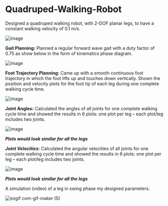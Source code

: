 # Quadruped-Walking-Robot

Designed a quadruped walking robot, with 2-DOF planar legs, to have a constant walking velocity of 0.1 m/s.

![image](https://github.com/ankushsingh999/Quadruped-Walking-Robot/assets/64325043/2fa07d1f-de0b-4345-ae42-06fd09af11a6)

**Gait Planning:** Planned a regular forward wave gait with a duty factor of 0.75 as show below in the form of kinematics phase diagram. 

![image](https://github.com/ankushsingh999/Quadruped-Walking-Robot/assets/64325043/e7ca1bbc-821c-493c-87a1-55aa0a3f0a8e)

**Foot Trajectory Planning:** Came up with a smooth continuous foot trajectory in which the foot lifts up and touches down vertically. Shown the position and velocity plots for the foot tip of each leg during one complete walking cycle time.

![image](https://github.com/ankushsingh999/Quadruped-Walking-Robot/assets/64325043/6d972b95-bf0d-4cb7-908d-4d046f800d52)

**Joint Angles:** Calculated the angles of all joints for one complete walking cycle time and showed the results in 6 plots: one plot per leg – each plot/leg includes two joints.

![image](https://github.com/ankushsingh999/Quadruped-Walking-Robot/assets/64325043/541f27f3-2726-4bfd-8dfb-3e1b7188c6d9)

***Plots would look similar for all the legs***

***Joint Velocities:*** Calculated the angular velocities of all joints for one complete walking cycle time and showed the results in 6 plots: one plot per leg – each plot/leg includes two joints.

![image](https://github.com/ankushsingh999/Quadruped-Walking-Robot/assets/64325043/3f0b76d4-e17a-4d36-a9bb-ba22be4832dc)

***Plots would look similar for all the legs***

 A simulation (video) of a leg in swing phase my designed parameters.

![ezgif com-gif-maker (5)](https://github.com/ankushsingh999/Quadruped-Walking-Robot/assets/64325043/1ab0ddc9-b350-4654-9a7f-38058f74a767)
